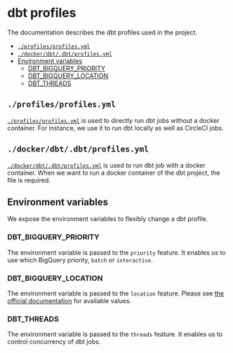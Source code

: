 # dbt profiles
The documentation describes the dbt profiles used in the project.

<!-- START doctoc generated TOC please keep comment here to allow auto update -->
<!-- DON'T EDIT THIS SECTION, INSTEAD RE-RUN doctoc TO UPDATE -->

- [`./profiles/profiles.yml`](#profilesprofilesyml)
- [`./docker/dbt/.dbt/profiles.yml`](#dockerdbtdbtprofilesyml)
- [Environment variables](#environment-variables)
  - [DBT_BIGQUERY_PRIORITY](#dbt_bigquery_priority)
  - [DBT_BIGQUERY_LOCATION](#dbt_bigquery_location)
  - [DBT_THREADS](#dbt_threads)

<!-- END doctoc generated TOC please keep comment here to allow auto update -->

## `./profiles/profiles.yml`
[`./profiles/profiles.yml`](../../profiles/profiles.yml) is used to directly run dbt jobs without a docker container.
For instance, we use it to run dbt locally as well as CircleCI jobs.

## `./docker/dbt/.dbt/profiles.yml`
[`./docker/dbt/.dbt/profiles.yml`](../../docker/dbt/.dbt/profiles.yml) is used to run dbt job with a docker container.
When we want to run a docker container of the dbt project, the file is required.

## Environment variables
We expose the environment variables to flexibly change a dbt profile.

### DBT_BIGQUERY_PRIORITY
The environment variable is passed to the `priority` feature.
It enables us to use which BigQuery priority, `batch` or `interactive`.

### DBT_BIGQUERY_LOCATION
The environment variable is passed to the `location` feature.
Please see [the official documentation](https://cloud.google.com/bigquery/docs/locations) for available values.

### DBT_THREADS
The environment variable is passed to the `threads` feature.
It enables us to control concurrency of dbt jobs.
